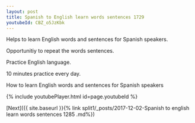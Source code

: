 ```yaml
---
layout: post
title: Spanish to English learn words sentences 1729 
youtubeId: CBZ_o5JzKbk
---
```

 
 
Helps to learn English words and sentences for Spanish speakers.

Opportunitiy to repeat the words sentences. 

Practice English language. 
 
10 minutes practice every day. 
 
How to learn English words and sentences for Spanish speakers 
 
{% include youtubePlayer.html id=page.youtubeId %}
 
 
[Next]({{ site.baseurl }}{% link  split1/_posts/2017-12-02-Spanish to english learn words sentences 1285 .md%})
 
